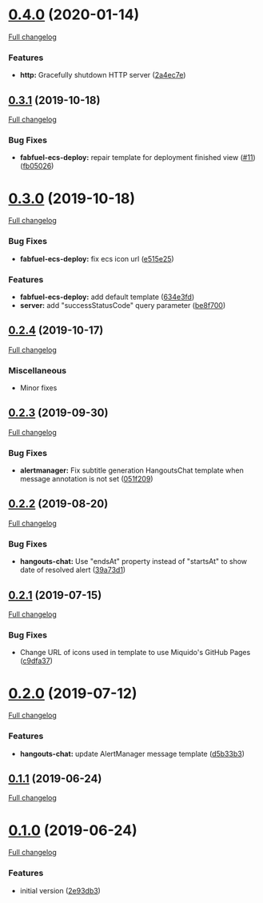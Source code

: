 # [0.4.0](https://github.com/miquido/alertmanager-webhook-forwarder/compare/v0.3.1...v0.4.0) (2020-01-14)

[Full changelog](https://github.com/miquido/alertmanager-webhook-forwarder/compare/v0.3.1...v0.4.0)

### Features

* **http:** Gracefully shutdown HTTP server ([2a4ec7e](https://github.com/miquido/alertmanager-webhook-forwarder/commit/2a4ec7e235acd0e59df185363022f24efcec7fb3))

## [0.3.1](https://github.com/miquido/alertmanager-webhook-forwarder/compare/v0.3.0...v0.3.1) (2019-10-18)

[Full changelog](https://github.com/miquido/alertmanager-webhook-forwarder/compare/v0.3.0...v0.3.1)

### Bug Fixes

* **fabfuel-ecs-deploy:** repair template for deployment finished view ([#11](https://github.com/miquido/alertmanager-webhook-forwarder/issues/11)) ([fb05026](https://github.com/miquido/alertmanager-webhook-forwarder/commit/fb050261269ccb5f7a64c3ffd191ce253de4362d))

# [0.3.0](https://github.com/miquido/alertmanager-webhook-forwarder/compare/v0.2.4...v0.3.0) (2019-10-18)

[Full changelog](https://github.com/miquido/alertmanager-webhook-forwarder/compare/v0.2.4...v0.3.0)

### Bug Fixes

* **fabfuel-ecs-deploy:** fix ecs icon url ([e515e25](https://github.com/miquido/alertmanager-webhook-forwarder/commit/e515e25f052d627a7268534523c5d9c6c677ca28))


### Features

* **fabfuel-ecs-deploy:** add default template ([634e3fd](https://github.com/miquido/alertmanager-webhook-forwarder/commit/634e3fd6a91fc053183f5af35ef1d25e21c75b2f))
* **server:** add "successStatusCode" query parameter ([be8f700](https://github.com/miquido/alertmanager-webhook-forwarder/commit/be8f70082a9ef11ac15841b26105cad0a3a7e6aa))

## [0.2.4](https://github.com/miquido/alertmanager-webhook-forwarder/compare/v0.2.3...v0.2.4) (2019-10-17)

[Full changelog](https://github.com/miquido/alertmanager-webhook-forwarder/compare/v0.2.3...v0.2.4)

### Miscellaneous

* Minor fixes

## [0.2.3](https://github.com/miquido/alertmanager-webhook-forwarder/compare/v0.2.2...v0.2.3) (2019-09-30)

[Full changelog](https://github.com/miquido/alertmanager-webhook-forwarder/compare/v0.2.2...v0.2.3)

### Bug Fixes

* **alertmanager:** Fix subtitle generation HangoutsChat template when message annotation is not set ([051f209](https://github.com/miquido/alertmanager-webhook-forwarder/commit/051f209))

## [0.2.2](https://github.com/miquido/alertmanager-webhook-forwarder/compare/v0.2.1...v0.2.2) (2019-08-20)

[Full changelog](https://github.com/miquido/alertmanager-webhook-forwarder/compare/v0.2.1...v0.2.2)

### Bug Fixes

* **hangouts-chat:** Use "endsAt" property instead of "startsAt" to show date of resolved alert ([39a73d1](https://github.com/miquido/alertmanager-webhook-forwarder/commit/39a73d1))


## [0.2.1](https://github.com/miquido/alertmanager-webhook-forwarder/compare/v0.2.0...v0.2.1) (2019-07-15)

[Full changelog](https://github.com/miquido/alertmanager-webhook-forwarder/compare/v0.2.0...v0.2.1)

### Bug Fixes

* Change URL of icons used in template to use Miquido's GitHub Pages ([c9dfa37](https://github.com/miquido/alertmanager-webhook-forwarder/commit/c9dfa37))


# [0.2.0](https://github.com/k911/alertmanager-webhook-forwarder/compare/v0.1.1...v0.2.0) (2019-07-12)

[Full changelog](https://github.com/miquido/alertmanager-webhook-forwarder/compare/v0.1.1...v0.2.0)

### Features

* **hangouts-chat:** update AlertManager message template ([d5b33b3](https://github.com/k911/alertmanager-webhook-forwarder/commit/d5b33b3))


## [0.1.1](https://github.com/k911/alertmanager-webhook-forwarder/compare/v0.1.0...v0.1.1) (2019-06-24)

[Full changelog](https://github.com/miquido/alertmanager-webhook-forwarder/compare/v0.1.0...v0.1.1)

# [0.1.0](https://github.com/k911/alertmanager-webhook-forwarder/compare/2e93db3...v0.1.0) (2019-06-24)

[Full changelog](https://github.com/miquido/alertmanager-webhook-forwarder/compare/2e93db3...v0.1.0)

### Features

* initial version ([2e93db3](https://github.com/k911/alertmanager-webhook-forwarder/commit/2e93db3))
